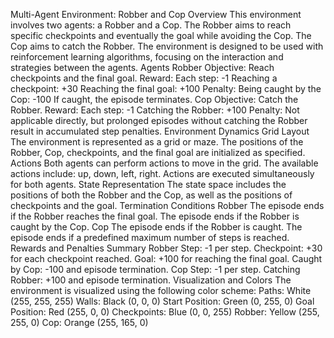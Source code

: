 Multi-Agent Environment: Robber and Cop
Overview
This environment involves two agents: a Robber and a Cop. The Robber aims to reach specific checkpoints and eventually the goal while avoiding the Cop. The Cop aims to catch the Robber. The environment is designed to be used with reinforcement learning algorithms, focusing on the interaction and strategies between the agents.
Agents
Robber
Objective:
Reach checkpoints and the final goal.
Reward:
Each step: -1
Reaching a checkpoint: +30
Reaching the final goal: +100
Penalty:
Being caught by the Cop: -100
If caught, the episode terminates.
Cop
Objective:
Catch the Robber.
Reward:
Each step: -1
Catching the Robber: +100
Penalty:
Not applicable directly, but prolonged episodes without catching the Robber result in accumulated step penalties.
Environment Dynamics
Grid Layout
The environment is represented as a grid or maze.
The positions of the Robber, Cop, checkpoints, and the final goal are initialized as specified.
Actions
Both agents can perform actions to move in the grid.
The available actions include: up, down, left, right.
Actions are executed simultaneously for both agents.
State Representation
The state space includes the positions of both the Robber and the Cop, as well as the positions of checkpoints and the goal.
Termination Conditions
Robber
The episode ends if the Robber reaches the final goal.
The episode ends if the Robber is caught by the Cop.
Cop
The episode ends if the Robber is caught.
The episode ends if a predefined maximum number of steps is reached.
Rewards and Penalties Summary
Robber
Step: -1 per step.
Checkpoint: +30 for each checkpoint reached.
Goal: +100 for reaching the final goal.
Caught by Cop: -100 and episode termination.
Cop
Step: -1 per step.
Catching Robber: +100 and episode termination.
Visualization and Colors
The environment is visualized using the following color scheme:
Paths: White (255, 255, 255)
Walls: Black (0, 0, 0)
Start Position: Green (0, 255, 0)
Goal Position: Red (255, 0, 0)
Checkpoints: Blue (0, 0, 255)
Robber: Yellow (255, 255, 0)
Cop: Orange (255, 165, 0)
